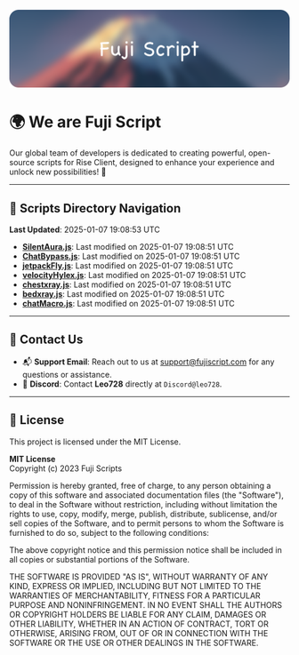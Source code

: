 ![Banner](.github/b.webp)

# 🌍 **We are Fuji Script**

Our global team of developers is dedicated to creating powerful, open-source scripts for Rise Client, designed to enhance your experience and unlock new possibilities! 🌟

---
<!-- SCRIPTS_NAVIGATION_START -->
## 📂 **Scripts Directory Navigation**

**Last Updated**: 2025-01-07 19:08:53 UTC

- **[SilentAura.js](scripts/SilentAura.js)**: Last modified on 2025-01-07 19:08:51 UTC
- **[ChatBypass.js](scripts/ChatBypass.js)**: Last modified on 2025-01-07 19:08:51 UTC
- **[jetpackFly.js](scripts/jetpackFly.js)**: Last modified on 2025-01-07 19:08:51 UTC
- **[velocityHylex.js](scripts/velocityHylex.js)**: Last modified on 2025-01-07 19:08:51 UTC
- **[chestxray.js](scripts/chestxray.js)**: Last modified on 2025-01-07 19:08:51 UTC
- **[bedxray.js](scripts/bedxray.js)**: Last modified on 2025-01-07 19:08:51 UTC
- **[chatMacro.js](scripts/chatMacro.js)**: Last modified on 2025-01-07 19:08:51 UTC

<!-- SCRIPTS_NAVIGATION_END -->

---

## 💬 **Contact Us**  
- 📬 **Support Email**: Reach out to us at [support@fujiscript.com](mailto:support@fujiscript.com) for any questions or assistance.  
- 💬 **Discord**: Contact **Leo728** directly at `Discord@leo728`.

---

## 📜 **License**

This project is licensed under the MIT License.  

**MIT License**  
Copyright (c) 2023 Fuji Scripts  

Permission is hereby granted, free of charge, to any person obtaining a copy of this software and associated documentation files (the "Software"), to deal in the Software without restriction, including without limitation the rights to use, copy, modify, merge, publish, distribute, sublicense, and/or sell copies of the Software, and to permit persons to whom the Software is furnished to do so, subject to the following conditions:  

The above copyright notice and this permission notice shall be included in all copies or substantial portions of the Software.  

THE SOFTWARE IS PROVIDED "AS IS", WITHOUT WARRANTY OF ANY KIND, EXPRESS OR IMPLIED, INCLUDING BUT NOT LIMITED TO THE WARRANTIES OF MERCHANTABILITY, FITNESS FOR A PARTICULAR PURPOSE AND NONINFRINGEMENT. IN NO EVENT SHALL THE AUTHORS OR COPYRIGHT HOLDERS BE LIABLE FOR ANY CLAIM, DAMAGES OR OTHER LIABILITY, WHETHER IN AN ACTION OF CONTRACT, TORT OR OTHERWISE, ARISING FROM, OUT OF OR IN CONNECTION WITH THE SOFTWARE OR THE USE OR OTHER DEALINGS IN THE SOFTWARE.  
